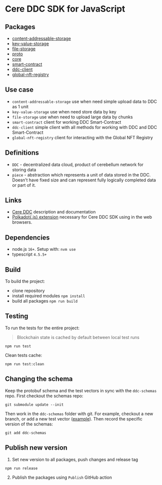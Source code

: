 # Cere DDC SDK for JavaScript

## Packages

-   [content-addressable-storage](packages/content-addressable-storage/README.md)
-   [key-value-storage](packages/key-value-storage/README.md)
-   [file-storage](packages/file-storage/README.md)
-   [proto](packages/proto/README.md)
-   [core](packages/core/README.md)
-   [smart-contract](packages/smart-contract/README.md)
-   [ddc-client](packages/ddc-client/README.md)
-   [global-nft-registry](packages/global-nft-registry/README.md)

## Use case

-   `content-addressable-storage` use when need simple upload data to DDC as 1 unit
-   `key-value-storage` use when need store data by key
-   `file-storage` use when need to upload large data by chunks
-   `smart-contract` client for working DDC Smart-Contract
-   `ddc-client` simple client with all methods for working with DDC and DDC Smart-Contract
-   `global-nft-registry` client for interacting with the Global NFT Registry

## Definitions

-   `DDC` - decentralized data cloud, product of cerebellum network for storing data
-   `piece` - abstraction which represents a unit of data stored in the DDC.
    Doesn't have fixed size and can represent fully logically completed data or part of it.

## Links

-   [Cere DDC](https://docs.cere.network/) description and documentation
-   [Polkadot{.js} extension](https://polkadot.js.org/extension/) necessary for Cere DDC SDK using in the web browsers.

## Dependencies

-   node.js `16+`. Setup with: `nvm use`
-   typescript `4.5.5+`

## Build

To build the project:

-   clone repository
-   install required modules `npm install`
-   build all packages `npm run build`

## Testing

To run the tests for the entire project:

> Blockchain state is cached by default between local test runs

```shell
npm run test
```

Clean tests cache:

```shell
npm run test:clean
```

## Changing the schema

Keep the protobuf schema and the test vectors in sync with the `ddc-schemas` repo.
First checkout the schemas repo:

```shell
git submodule update --init
```

Then work in the `ddc-schemas` folder with git. For example, checkout a new branch, or add a new test vector ([example](packages/content-addressable-storage/src/__tests__/ContentAddressableStorage.spec.ts)). Then record the specific version of the schemas:

```shell
git add ddc-schemas
```

## Publish new version

1. Set new version to all packages, push changes and release tag

```shell
npm run release
```

2. Publish the packages using `Publish` GitHub action
